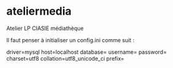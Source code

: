 # ateliermedia
Atelier LP CIASIE médiathèque


Il faut penser à initialiser un config.ini comme suit :

driver=mysql
host=localhost
database=
username=
password=
charset=utf8
collation=utf8_unicode_ci
prefix=
